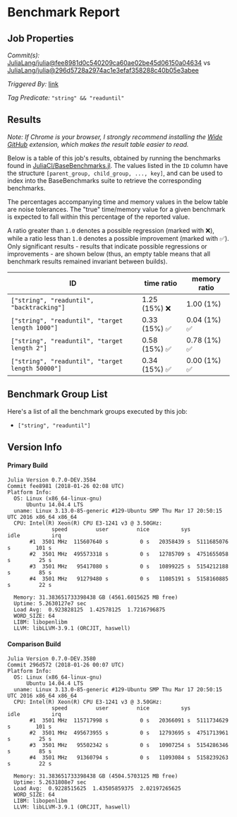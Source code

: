 # Benchmark Report

## Job Properties

*Commit(s):* [JuliaLang/julia@fee8981d0c540209ca60ae02be45d06150a04634](https://github.com/JuliaLang/julia/commit/fee8981d0c540209ca60ae02be45d06150a04634) vs [JuliaLang/julia@296d5728a2974ac1e3efaf358288c40b05e3abee](https://github.com/JuliaLang/julia/commit/296d5728a2974ac1e3efaf358288c40b05e3abee)

*Triggered By:* [link](https://github.com/JuliaLang/julia/pull/25756#issuecomment-360821992)

*Tag Predicate:* `"string" && "readuntil"`

## Results

*Note: If Chrome is your browser, I strongly recommend installing the [Wide GitHub](https://chrome.google.com/webstore/detail/wide-github/kaalofacklcidaampbokdplbklpeldpj?hl=en)
extension, which makes the result table easier to read.*

Below is a table of this job's results, obtained by running the benchmarks found in
[JuliaCI/BaseBenchmarks.jl](https://github.com/JuliaCI/BaseBenchmarks.jl). The values
listed in the `ID` column have the structure `[parent_group, child_group, ..., key]`,
and can be used to index into the BaseBenchmarks suite to retrieve the corresponding
benchmarks.

The percentages accompanying time and memory values in the below table are noise tolerances. The "true"
time/memory value for a given benchmark is expected to fall within this percentage of the reported value.

A ratio greater than `1.0` denotes a possible regression (marked with :x:), while a ratio less
than `1.0` denotes a possible improvement (marked with :white_check_mark:). Only significant results - results
that indicate possible regressions or improvements - are shown below (thus, an empty table means that all
benchmark results remained invariant between builds).

| ID | time ratio | memory ratio |
|----|------------|--------------|
| `["string", "readuntil", "backtracking"]` | 1.25 (15%) :x: | 1.00 (1%)  |
| `["string", "readuntil", "target length 1000"]` | 0.33 (15%) :white_check_mark: | 0.04 (1%) :white_check_mark: |
| `["string", "readuntil", "target length 2"]` | 0.58 (15%) :white_check_mark: | 0.78 (1%) :white_check_mark: |
| `["string", "readuntil", "target length 50000"]` | 0.34 (15%) :white_check_mark: | 0.00 (1%) :white_check_mark: |

## Benchmark Group List

Here's a list of all the benchmark groups executed by this job:

- `["string", "readuntil"]`

## Version Info

#### Primary Build

```
Julia Version 0.7.0-DEV.3584
Commit fee8981 (2018-01-26 02:08 UTC)
Platform Info:
  OS: Linux (x86_64-linux-gnu)
      Ubuntu 14.04.4 LTS
  uname: Linux 3.13.0-85-generic #129-Ubuntu SMP Thu Mar 17 20:50:15 UTC 2016 x86_64 x86_64
  CPU: Intel(R) Xeon(R) CPU E3-1241 v3 @ 3.50GHz: 
              speed         user         nice          sys         idle          irq
       #1  3501 MHz  115607640 s          0 s   20358439 s  5111685076 s        101 s
       #2  3501 MHz  495573318 s          0 s   12785709 s  4751655058 s         25 s
       #3  3501 MHz   95417080 s          0 s   10899225 s  5154212188 s         85 s
       #4  3501 MHz   91279480 s          0 s   11085191 s  5158160885 s         22 s
       
  Memory: 31.383651733398438 GB (4561.6015625 MB free)
  Uptime: 5.2630127e7 sec
  Load Avg:  0.923828125  1.42578125  1.7216796875
  WORD_SIZE: 64
  LIBM: libopenlibm
  LLVM: libLLVM-3.9.1 (ORCJIT, haswell)

```

#### Comparison Build

```
Julia Version 0.7.0-DEV.3580
Commit 296d572 (2018-01-26 00:07 UTC)
Platform Info:
  OS: Linux (x86_64-linux-gnu)
      Ubuntu 14.04.4 LTS
  uname: Linux 3.13.0-85-generic #129-Ubuntu SMP Thu Mar 17 20:50:15 UTC 2016 x86_64 x86_64
  CPU: Intel(R) Xeon(R) CPU E3-1241 v3 @ 3.50GHz: 
              speed         user         nice          sys         idle          irq
       #1  3501 MHz  115717998 s          0 s   20366091 s  5111734629 s        101 s
       #2  3501 MHz  495673955 s          0 s   12793695 s  4751713961 s         25 s
       #3  3501 MHz   95502342 s          0 s   10907254 s  5154286346 s         85 s
       #4  3501 MHz   91360794 s          0 s   11093084 s  5158239263 s         22 s
       
  Memory: 31.383651733398438 GB (4504.5703125 MB free)
  Uptime: 5.2631808e7 sec
  Load Avg:  0.9228515625  1.43505859375  2.02197265625
  WORD_SIZE: 64
  LIBM: libopenlibm
  LLVM: libLLVM-3.9.1 (ORCJIT, haswell)

```
